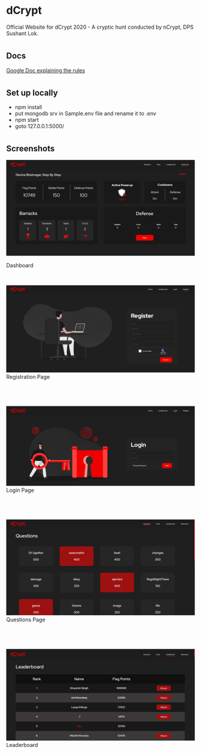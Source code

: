 # dCrypt
Official Website  for dCrypt 2020 - A cryptic hunt conducted by nCrypt, DPS Sushant Lok.

#
## Docs
[Google Doc explaining the rules](https://docs.google.com/document/d/1Oagnr9oA5iCDa-N4KIC-juf7MJKU-b9oBe9DZROxPNo/edit)

#
## Set up locally
- npm install
- put mongodb srv in Sample.env file and rename it to .env
- npm start
- goto 127.0.0.1:5000/
#
## Screenshots

![Dashboard](/img/dashboard.png "Dashboard")

Dashboard

<br>

![register](/img/register.png "Register"  )
Registration Page
#
<br>

![Login](/img/login.png "Login")
Login Page
#
<br>

![Questions](/img/questions.png "Questions")
Questions Page
#
<br>

![Leaderboard](/img/leaderboard.png "Leaderboard")
Leaderboard
#


